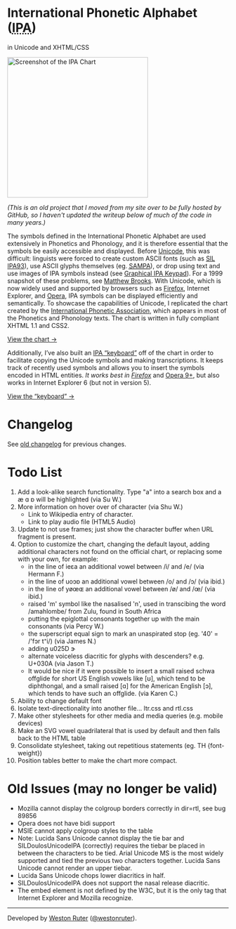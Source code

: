 <h1>International Phonetic Alphabet (<abbr title="International Phonetic Alphabet">IPA</abbr>)</h1>
<p>in Unicode and XHTML/CSS</p>

<p><a title="View the chart" href="http://westonruter.github.com/ipa-chart/"><img src="http://westonruter.github.com/ipa-chart/screenshot.png" width="320" alt="Screenshot of the IPA Chart"></a></p>

<p><em>(This is an old project that I moved from my site over to be fully hosted by GitHub, so I haven't updated the writeup below of much of the code in many years.)</em></p>

<p>The symbols defined in the International Phonetic Alphabet are used extensively in Phonetics and Phonology, and it is therefore essential that the symbols be easily  			accessible and displayed. Before <a href="http://www.unicode.org/">Unicode</a>,  			this was difficult: linguists were forced to create custom ASCII fonts (such as <a href="http://scripts.sil.org/cms/scripts/page.php?site_id=nrsi&amp;id=encore-ipa">SIL IPA93</a>),  			use ASCII glyphs themselves (eg. <a href="http://www.phon.ucl.ac.uk/home/sampa/home.htm"><acronym title="Speech Assessment Methods Phonetic Alphabet">SAMPA</acronym></a>), or drop using text  			and use images of IPA symbols instead (see <a title="University of Victoria's Graphical IPA Keypad" href="http://web.uvic.ca/hrd/ipa/main.htm">Graphical IPA Keypad</a>). For a 1999 snapshot of these problems, see <a href="http://www.gsu.edu/%7Elawmmb/phonweb/webIPA.htm">Matthew Brooks</a>. 			With Unicode, which is now widely used and supported by browsers such as <a href="http://www.mozilla.org/">Firefox</a>, Internet Explorer, and <a href="http://www.opera.com/">Opera</a>, 			IPA symbols can be displayed efficiently and semantically.  To showcase the capabilities of Unicode, I replicated the chart created by the <a href="http://www2.arts.gla.ac.uk/IPA/ipa.html">International Phonetic Association</a>, which  			appears in most of the Phonetics and Phonology texts. 			The chart is written in fully compliant XHTML 1.1 and CSS2.</p>
<p><a href="http://westonruter.github.com/ipa-chart/">View the chart →</a></p>
<p>Additionally, I’ve also built an <a href="http://westonruter.github.com/ipa-chart/keyboard/">IPA “keyboard”</a> off of the chart in order to facilitate copying the Unicode symbols and making transcriptions. It keeps track of recently used symbols and allows you to insert the symbols encoded in HTML entities. <em>It works best in <a href="http://www.getfirefox.com/">Firefox</a></em> and <a href="http://opera.com/">Opera 9+</a>, 			but also works in Internet Explorer 6 (but not in version 5).</p>
<p><a href="http://westonruter.github.com/ipa-chart/keyboard/">View the “keyboard” →</a></p>

Changelog
=========

See [old changelog](http://westonruter.github.com/ipa-chart/changelog-old.html) for previous changes.

Todo List
=========

1. Add a look-alike search functionality. Type "a" into a search box and a æ ɑ ɒ will be highlighted (via Su W.)
2. More information on hover over of character (via Shu W.)
   - Link to Wikipedia entry of character.
   - Link to play audio file (HTML5 Audio)
3. Update to not use frames; just show the character buffer when URL fragment is present.
4. Option to customize the chart, changing the default layout, adding additional characters not found on the official chart, or replacing some with your own, for example:
   - in the line of ieɛa an additional vowel between /i/ and /e/  (via Hermann F.)
   - in the line of uoɔɒ an additional vowel between /o/ and /ɔ/  (via ibid.)
   - in the line of yøœɶ an additional vowel between /ø/ and /œ/  (via ibid.)
   - raised 'm' symbol like the nasalised 'n', used in transcibing the word /amahlombe/ from Zulu, found in South Africa
   - putting the epiglottal consonants together up with the main consonants (via Percy W.)
   - the superscript equal sign to mark an unaspirated stop (eg. '40' = /'fɔr t⁼i/) (via James N.)
   - adding u025D ɝ
   - alternate voiceless diacritic for glyphs with descenders? e.g. U+030A (via Jason T.)
   - It would be nice if it were possible to insert a small raised schwa offglide for short US English vowels like [ʊ], which tend to be diphthongal, and a small raised [ɑ] for the American English [ɔ], which tends to have such an offglide. (via Karen C.)
5. Ability to change default font
6. Isolate text-directionality into another file... ltr.css and rtl.css
7. Make other stylesheets for other media and media queries (e.g. mobile devices)
8. Make an SVG vowel quadrilateral that is used by default and then falls back to the HTML table
9. Consolidate stylesheet, taking out repetitious statements (eg. TH {font-weight})
10. Position tables better to make the chart more compact.

Old Issues (may no longer be valid)
===================================

 - Mozilla cannot display the colgroup borders correctly in dir=rtl, see bug 89856
 - Opera does not have bidi support
 - MSIE cannot apply colgroup styles to the table
 - Note: Lucida Sans Unicode cannot display the tie bar and SILDoulosUnicodeIPA (correctly) requires the tiebar be placed in between the characters to be tied. Arial Unicode MS is the most widely supported and tied the previous two characters together. Lucida Sans Unicode cannot render an upper tiebar.
 - Lucida Sans Unicode chops lower diacritics in half.
 - SILDoulosUnicodeIPA does not support the nasal release diacritic.
 - The embed element is not defined by the W3C, but it is the only tag that Internet Explorer and Mozilla recognize.

<hr>
<p>Developed by <a href="https://weston.ruter.net/" rel="author">Weston Ruter</a> (<a href="https://twitter.com/westonruter">@westonruter</a>).</p>
